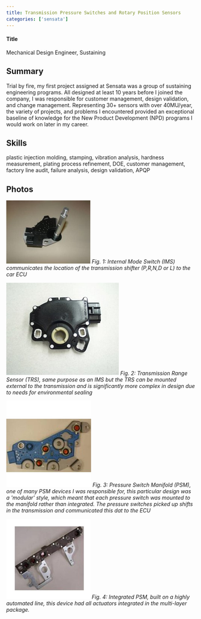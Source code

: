 ```yaml
---
title: Transmission Pressure Switches and Rotary Position Sensors
categories: ['sensata']
---
```

#### Title
Mechanical Design Engineer, Sustaining

## Summary

Trial by fire, my first project assigned at Sensata was a group of sustaining engineering programs. All designed at least 10 years before I joined the company, I was responsible for customer management, design validation, and change management. Representing 30+ sensors with over 40MU/year, the variety of projects, and problems I encountered provided an exceptional baseline of knowledge for the New Product Development (NPD) programs I would work on later in my career.

## Skills

plastic injection molding, stamping, vibration analysis, hardness measurement, plating process refinement, DOE, customer management, factory line audit, failure analysis, design validation, APQP

## Photos
![](ism1.jpg)
*Fig. 1: Internal Mode Switch (IMS) communicates the location of the transmission shifter (P,R,N,D or L) to the car ECU*

![](im2.jpg)
*Fig. 2: Transmission Range Sensor (TRS), same purpose as an IMS but the TRS can be mounted external to the transmission and is significantly more complex in design due to needs for environmental sealing*

![](psm1.jpg)
*Fig. 3: Pressure Switch Manifold (PSM), one of many PSM devices I was responsible for, this particular design was a 'modular' style, which meant that each pressure switch was mounted to the manifold rather than integrated. The pressure switches picked up shifts in the transmission and communicated this dat to the ECU*

![](psm2.jpg)
*Fig. 4: Integrated PSM, built on a highly automated line, this device had all actuators integrated in the multi-layer package.*
